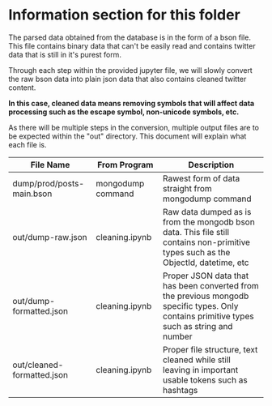 # Information section for this folder

The parsed data obtained from the database is in the form of a bson file. This file contains binary data that can't be easily read and contains twitter data that is still in it's purest form.<br>

Through each step within the provided jupyter file, we will slowly convert the raw bson data into plain json data that also contains cleaned twitter content.<br>

<b>In this case, cleaned data means removing symbols that will affect data processing such as the escape symbol, non-unicode symbols, etc. </b>

As there will be multiple steps in the conversion, multiple output files are to be expected within the "out" directory. This document will explain what each file is.<br>

| File Name                  | From Program      | Description                                                                                                                                |
| -------------------------- | ----------------- | ------------------------------------------------------------------------------------------------------------------------------------------ |
| dump/prod/posts-main.bson  | mongodump command | Rawest form of data straight from mongodump command                                                                                        |
| out/dump-raw.json          | cleaning.ipynb    | Raw data dumped as is from the mongodb bson data. This file still contains non-primitive types such as the ObjectId, datetime, etc         |
| out/dump-formatted.json    | cleaning.ipynb    | Proper JSON data that has been converted from the previous mongodb specific types. Only contains primitive types such as string and number |
| out/cleaned-formatted.json | cleaning.ipynb    | Proper file structure, text cleaned while still leaving in important usable tokens such as hashtags                                        |
